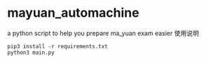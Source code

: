 # mayuan_automachine
a python script to help you prepare ma_yuan exam easier
使用说明
```shell
pip3 install -r requirements.txt
python3 main.py
```